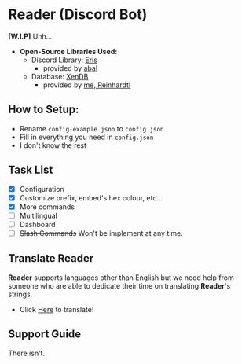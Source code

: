 # Reader (Discord Bot)

**[W.I.P]** Uhh...

- **Open-Source Libraries Used:**
    - Discord Library: [Eris](https://github.com/abalabahaha/eris) 
        - provided by [abal](https://github.com/abalabahaha)
    - Database: [XenDB](https://github.com/NotMarx/xen.db)
        - provided by [me, Reinhardt!](https://github.com/NotMarx)

    

## How to Setup:

- Rename `config-example.json` to `config.json`
- Fill in everything you need in `config.json`
- I don't know the rest

## Task List

- [x] Configuration
- [x] Customize prefix, embed's hex colour, etc...
- [x] More commands
- [ ] Multilingual
- [ ] Dashboard 
- [ ] ~~Slash Commands~~ Won't be implement at any time.

## Translate Reader

**Reader** supports languages other than English but we need help from someone who are able to dedicate their time on translating **Reader**'s strings.

- Click [Here](https://crowdin.com/project/readerchan) to translate!

## Support Guide

There isn't. 
